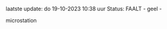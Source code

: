laatste update: 
do 19-10-2023 10:38   uur 
Status: FAALT - geel - 
<div class="service Y">microstation</div>